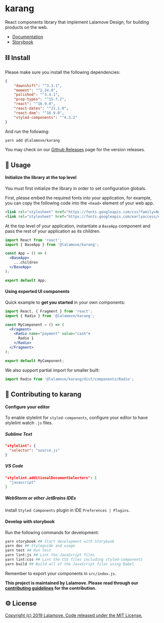 # karang
React components library that implement Lalamove Design, for building products on the web.

* [Documentation](https://ui.lalamove.com)
* [Storybook](https://ui.lalamove.com/storybook)

## ⛓ Install

Please make sure you install the following dependencies:

```json
{
    "downshift": "^3.3.1",
    "moment": "^2.24.0",
    "polished": "^3.4.1",
    "prop-types": "^15.7.2",
    "react": "^16.9.0",
    "react-dates": "^21.1.0",
    "react-dom": "^16.9.0",
    "styled-components": "^4.3.2"
}
```

And run the following:

```bash
yarn add @lalamove/karang
```

You may check on our [Github Releases](https://github.com/lalamove/karang/releases) page for the version releases.

## 🔮 Usage

#### Initialize the library at the top level

You must first initialize the library in order to set configuration globals.

First, please embed the required fonts into your application, for example, you can copy the following code into the 
`<head>` element of your web app.
```html
<link rel="stylesheet" href="https://fonts.googleapis.com/css?family=Noto+Sans:400,700" />
<link rel="stylesheet" href="https://fonts.googleapis.com/earlyaccess/notosanstc.css" />
```

At the top level of your application, instantiate a `BaseApp` component and pass the rest of your application as its children.

```jsx static
import React from 'react';
import { BaseApp } from '@lalamove/karang';

const App = () => (
  <BaseApp>
    ...children
  </BaseApp>
);

export default App;
```

#### Using exported UI components

Quick example to **get you started** in your own components:

```jsx static
import React, { Fragment } from 'react';
import { Radio } from '@lalamove/karang';

const MyComponent = () => (
  <Fragment>
    <Radio name="payment" value="cash">
      Radio 1
    </Radio>
  </Fragment>
);

export default MyComponent;
```

We also support partial import for smaller built:

```jsx static
import Radio from '@lalamove/karang/dist/components/Radio';
```

## 🎉 Contributing to karang

#### Configure your editor

To enable stylelint for `styled-components`, configure your editor to have stylelint watch `.js` files.

##### Sublime Text

```json
"stylelint": {
  "selector": "source.js"
}
```
##### VS Code

```json
"stylelint.additionalDocumentSelectors": [
  "javascript"
]
```
##### WebStorm or other JetBrains IDEs

Install `Styled Components` plugin in IDE `Preferences | Plugins`.

#### Develop with storybook

Run the following commands for development:

```bash
yarn storybook ## Start development with Storybook
yarn doc ## Styleguide and usage
yarn test ## Run test
yarn lint:js ## Lint the JavaScript files
yarn lint:css ## Lint the CSS files including styled-components
yarn build ## Build all of the JavaScript files using Babel
```

Remember to export your components in `src/index.js`.

**This project is maintained by Lalamove. Please read through our [contributing guidelines](./CONTRIBUTING.md) for the contribution.**

## ⚙️ License

[Copyright (c) 2019 Lalamove. Code released under the MIT License.](./LICENSE.md)
